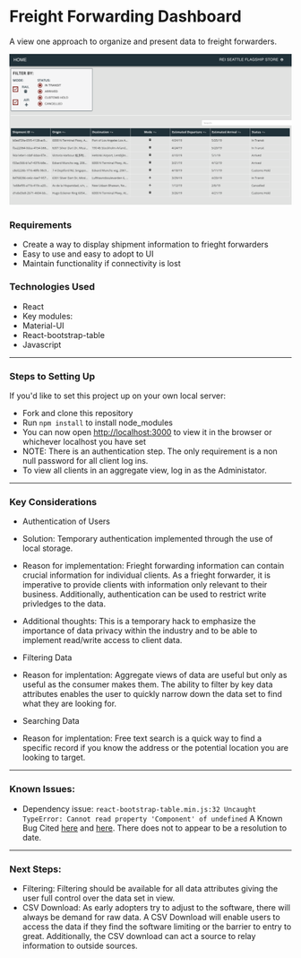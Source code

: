 # Freight Forwarding Dashboard

A view one approach to organize and present data to freight forwarders.

![](dashboard.png)

### Requirements

- Create a way to display shipment information to frieght forwarders
- Easy to use and easy to adopt to UI
- Maintain functionality if connectivity is lost

### Technologies Used

- React
- Key modules:
- Material-UI
- React-bootstrap-table
- Javascript

---

### Steps to Setting Up

If you'd like to set this project up on your own local server:

- Fork and clone this repository
- Run `npm install` to install node_modules
- You can now open [http://localhost:3000](http://localhost:3000) to view it in the browser or whichever localhost you have set
- NOTE: There is an authentication step. The only requirement is a non null password for all client log ins.
- To view all clients in an aggregate view, log in as the Administator.

---

### Key Considerations

- Authentication of Users
- Solution: Temporary authentication implemented through the use of local storage.
- Reason for implementation: Frieght forwarding information can contain crucial information for individual clients. As a frieght forwarder, it is imperative to provide clients with information only relevant to their business. Additionally, authentication can be used to restrict write privledges to the data.
- Additional thoughts: This is a temporary hack to emphasize the importance of data privacy within the industry and to be able to implement read/write access to client data.

- Filtering Data
- Reason for implentation: Aggregate views of data are useful but only as useful as the consumer makes them. The ability to filter by key data attributes enables the user to quickly narrow down the data set to find what they are looking for.

- Searching Data
- Reason for implentation: Free text search is a quick way to find a specific record if you know the address or the potential location you are looking to target.

---

### Known Issues:

- Dependency issue: `react-bootstrap-table.min.js:32 Uncaught TypeError: Cannot read property 'Component' of undefined`
  A
  Known Bug Cited [here](https://github.com/AllenFang/react-bootstrap-table/issues/944) and [here](https://github.com/AllenFang/react-bootstrap-table/issues/1042). There does not to appear to be a resolution to date.

---

### Next Steps:

- Filtering: Filtering should be available for all data attributes giving the user full control over the data set in view.
- CSV Download: As early adopters try to adjust to the software, there will always be demand for raw data. A CSV Download will enable users to access the data if they find the software limiting or the barrier to entry to great. Additionally, the CSV download can act a source to relay information to outside sources.
